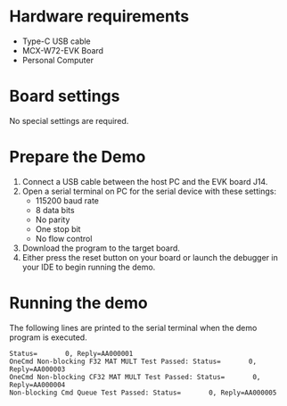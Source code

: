 Hardware requirements
=====================
- Type-C USB cable
- MCX-W72-EVK Board
- Personal Computer

Board settings
==============
No special settings are required.

Prepare the Demo
================
1. Connect a USB cable between the host PC and the EVK board J14.
2. Open a serial terminal on PC for the serial device with these settings:
    - 115200 baud rate
    - 8 data bits
    - No parity
    - One stop bit
    - No flow control
3. Download the program to the target board.
4. Either press the reset button on your board or launch the debugger in your IDE to begin running
   the demo.

Running the demo
================
The following lines are printed to the serial terminal when the demo program is executed.
~~~~~~~~~~~~~~~~~~~~~~~~~~~~~~~~~~~~~~~~
Status=       0, Reply=AA000001
OneCmd Non-blocking F32 MAT MULT Test Passed: Status=       0, Reply=AA000003
OneCmd Non-blocking CF32 MAT MULT Test Passed: Status=       0, Reply=AA000004
Non-blocking Cmd Queue Test Passed: Status=       0, Reply=AA000005
~~~~~~~~~~~~~~~~~~~~~~~~~~~~~~~~~~~~~~~~

